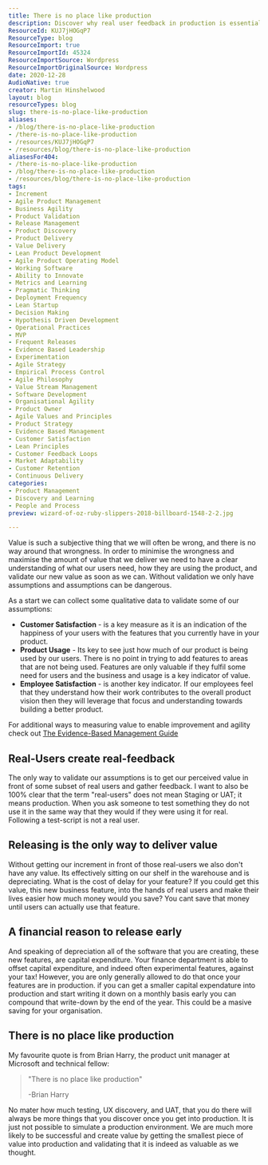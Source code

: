 ```yaml
---
title: There is no place like production
description: Discover why real user feedback in production is essential for delivering value. Learn to validate assumptions and enhance product success effectively.
ResourceId: KUJ7jHOGqP7
ResourceType: blog
ResourceImport: true
ResourceImportId: 45324
ResourceImportSource: Wordpress
ResourceImportOriginalSource: Wordpress
date: 2020-12-28
AudioNative: true
creator: Martin Hinshelwood
layout: blog
resourceTypes: blog
slug: there-is-no-place-like-production
aliases:
- /blog/there-is-no-place-like-production
- /there-is-no-place-like-production
- /resources/KUJ7jHOGqP7
- /resources/blog/there-is-no-place-like-production
aliasesFor404:
- /there-is-no-place-like-production
- /blog/there-is-no-place-like-production
- /resources/blog/there-is-no-place-like-production
tags:
- Increment
- Agile Product Management
- Business Agility
- Product Validation
- Release Management
- Product Discovery
- Product Delivery
- Value Delivery
- Lean Product Development
- Agile Product Operating Model
- Working Software
- Ability to Innovate
- Metrics and Learning
- Pragmatic Thinking
- Deployment Frequency
- Lean Startup
- Decision Making
- Hypothesis Driven Development
- Operational Practices
- MVP
- Frequent Releases
- Evidence Based Leadership
- Experimentation
- Agile Strategy
- Empirical Process Control
- Agile Philosophy
- Value Stream Management
- Software Development
- Organisational Agility
- Product Owner
- Agile Values and Principles
- Product Strategy
- Evidence Based Management
- Customer Satisfaction
- Lean Principles
- Customer Feedback Loops
- Market Adaptability
- Customer Retention
- Continuous Delivery
categories:
- Product Management
- Discovery and Learning
- People and Process
preview: wizard-of-oz-ruby-slippers-2018-billboard-1548-2-2.jpg

---
```

Value is such a subjective thing that we will often be wrong, and there is no way around that wrongness. In order to minimise the wrongness and maximise the amount of value that we deliver we need to have a clear understanding of what our users need, how they are using the product, and validate our new value as soon as we can. Without validation we only have assumptions and assumptions can be dangerous.

As a start we can collect some qualitative data to validate some of our assumptions:

- **Customer Satisfaction** - is a key measure as it is an indication of the happiness of your users with the features that you currently have in your product.
- **Product Usage** - Its key to see just how much of our product is being used by our users. There is no point in trying to add features to areas that are not being used. Features are only valuable if they fulfil some need for users and the business and usage is a key indicator of value.
- **Employee Satisfaction** - is another key indicator. If our employees feel that they understand how their work contributes to the overall product vision then they will leverage that focus and understanding towards building a better product.

For additional ways to measuring value to enable improvement and agility check out [The Evidence-Based Management Guide](https://nkdagility.com/the-evidence-based-management-guide-measuring-value-to-enable-improvement-and-agility/#h-current-value-cv-1)

## Real-Users create real-feedback

The only way to validate our assumptions is to get our perceived value in front of some subset of real users and gather feedback. I want to also be 100% clear that the term "real-users" does not mean Staging or UAT; it means production. When you ask someone to test something they do not use it in the same way that they would if they were using it for real. Following a test-script is not a real user.

## Releasing is the only way to deliver value

Without getting our increment in front of those real-users we also don't have any value. Its effectively sitting on our shelf in the warehouse and is depreciating. What is the cost of delay for your feature? If you could get this value, this new business feature, into the hands of real users and make their lives easier how much money would you save? You cant save that money until users can actually use that feature.

## A financial reason to release early

And speaking of depreciation all of the software that you are creating, these new features, are capital expenditure. Your finance department is able to offset capital expenditure, and indeed often experimental features, against your tax! However, you are only generally allowed to do that once your features are in production. if you can get a smaller capital expendature into production and start writing it down on a monthly basis early you can compound that write-down by the end of the year. This could be a masive saving for your organisation.

## There is no place like production

My favourite quote is from Brian Harry, the product unit manager at Microsoft and technical fellow:

> "There is no place like production"
>
> \-Brian Harry

No mater how much testing, UX discovery, and UAT, that you do there will always be more things that you discover once you get into production. It is just not possible to simulate a production environment. We are much more likely to be successful and create value by getting the smallest piece of value into production and validating that it is indeed as valuable as we thought.
